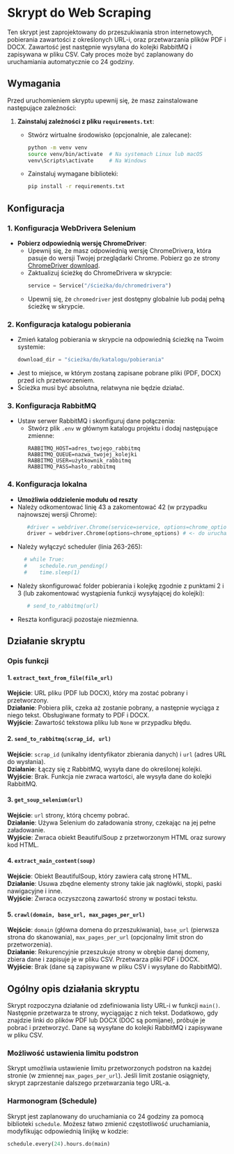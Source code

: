 # Skrypt do Web Scraping

Ten skrypt jest zaprojektowany do przeszukiwania stron internetowych, pobierania zawartości z określonych URL-i, oraz przetwarzania plików PDF i DOCX. Zawartość jest następnie wysyłana do kolejki RabbitMQ i zapisywana w pliku CSV. Cały proces może być zaplanowany do uruchamiania automatycznie co 24 godziny.

## Wymagania

Przed uruchomieniem skryptu upewnij się, że masz zainstalowane następujące zależności:

1. **Zainstaluj zależności z pliku `requirements.txt`**:
   - Stwórz wirtualne środowisko (opcjonalnie, ale zalecane):
     ```bash
     python -m venv venv
     source venv/bin/activate  # Na systemach Linux lub macOS
     venv\Scripts\activate     # Na Windows
     ```

   - Zainstaluj wymagane biblioteki:
     ```bash
     pip install -r requirements.txt
     ```

## Konfiguracja

### 1. Konfiguracja WebDrivera Selenium
   - **Pobierz odpowiednią wersję ChromeDriver**:
     - Upewnij się, że masz odpowiednią wersję ChromeDrivera, która pasuje do wersji Twojej przeglądarki Chrome. Pobierz go ze strony [ChromeDriver download](https://sites.google.com/chromium.org/driver/).
     - Zaktualizuj ścieżkę do ChromeDrivera w skrypcie:
       ```python
       service = Service("/ścieżka/do/chromedrivera")
       ```
     - Upewnij się, że `chromedriver` jest dostępny globalnie lub podaj pełną ścieżkę w skrypcie.

### 2. Konfiguracja katalogu pobierania
   - Zmień katalog pobierania w skrypcie na odpowiednią ścieżkę na Twoim systemie:
     ```python
     download_dir = "ścieżka/do/katalogu/pobierania"
     ```
   - Jest to miejsce, w którym zostaną zapisane pobrane pliki (PDF, DOCX) przed ich przetworzeniem.
   - Ścieżka musi być absolutna, relatwyna nie będzie działać.

### 3. Konfiguracja RabbitMQ
   - Ustaw serwer RabbitMQ i skonfiguruj dane połączenia:
     - Stwórz plik `.env` w głównym katalogu projektu i dodaj następujące zmienne:
       ```env
       RABBITMQ_HOST=adres_twojego_rabbitmq
       RABBITMQ_QUEUE=nazwa_twojej_kolejki
       RABBITMQ_USER=użytkownik_rabbitmq
       RABBITMQ_PASS=hasło_rabbitmq
       ```

### 4. Konfiguracja lokalna
   - **Umożliwia oddzielenie modułu od reszty**
   - Należy odkomentować linię 43 a zakomentować 42 (w przypadku najnowszej wersji Chrome):
      ```python
         #driver = webdriver.Chrome(service=service, options=chrome_options) # <- do uruchamiania w dockerze
         driver = webdriver.Chrome(options=chrome_options) # <- do uruchamiania lokalnego
      ```
   - Należy wyłączyć scheduler (linia 263-265):
       ```python
         # while True:
         #    schedule.run_pending()
         #    time.sleep(1)
      ```
   - Należy skonfigurować folder pobierania i kolejkę zgodnie z punktami 2 i 3 (lub zakomentować wystąpienia funkcji wysyłającej do kolejki):
      ```python
         # send_to_rabbitmq(url)
      ```
   - Reszta konfiguracji pozostaje niezmienna.  

## Działanie skryptu

### Opis funkcji

#### 1. `extract_text_from_file(file_url)`
   **Wejście**: URL pliku (PDF lub DOCX), który ma zostać pobrany i przetworzony.  
   **Działanie**: Pobiera plik, czeka aż zostanie pobrany, a następnie wyciąga z niego tekst. Obsługiwane formaty to PDF i DOCX.  
   **Wyjście**: Zawartość tekstowa pliku lub `None` w przypadku błędu.

#### 2. `send_to_rabbitmq(scrap_id, url)`
   **Wejście**: `scrap_id` (unikalny identyfikator zbierania danych) i `url` (adres URL do wysłania).  
   **Działanie**: Łączy się z RabbitMQ, wysyła dane do określonej kolejki.  
   **Wyjście**: Brak. Funkcja nie zwraca wartości, ale wysyła dane do kolejki RabbitMQ.

#### 3. `get_soup_selenium(url)`
   **Wejście**: `url` strony, którą chcemy pobrać.  
   **Działanie**: Używa Selenium do załadowania strony, czekając na jej pełne załadowanie.  
   **Wyjście**: Zwraca obiekt BeautifulSoup z przetworzonym HTML oraz surowy kod HTML.

#### 4. `extract_main_content(soup)`
   **Wejście**: Obiekt BeautifulSoup, który zawiera całą stronę HTML.  
   **Działanie**: Usuwa zbędne elementy strony takie jak nagłówki, stopki, paski nawigacyjne i inne.  
   **Wyjście**: Zwraca oczyszczoną zawartość strony w postaci tekstu.

#### 5. `crawl(domain, base_url, max_pages_per_url)`
   **Wejście**: `domain` (główna domena do przeszukiwania), `base_url` (pierwsza strona do skanowania), `max_pages_per_url` (opcjonalny limit stron do przetworzenia).  
   **Działanie**: Rekurencyjnie przeszukuje strony w obrębie danej domeny, zbiera dane i zapisuje je w pliku CSV. Przetwarza pliki PDF i DOCX.  
   **Wyjście**: Brak (dane są zapisywane w pliku CSV i wysyłane do RabbitMQ).

## Ogólny opis działania skryptu

Skrypt rozpoczyna działanie od zdefiniowania listy URL-i w funkcji `main()`. Następnie przetwarza te strony, wyciągając z nich tekst. Dodatkowo, gdy znajdzie linki do plików PDF lub DOCX (DOC są pomijane), próbuje je pobrać i przetworzyć. Dane są wysyłane do kolejki RabbitMQ i zapisywane w pliku CSV.

### Możliwość ustawienia limitu podstron
Skrypt umożliwia ustawienie limitu przetworzonych podstron na każdej stronie (w zmiennej `max_pages_per_url`). Jeśli limit zostanie osiągnięty, skrypt zaprzestanie dalszego przetwarzania tego URL-a.

### Harmonogram (Schedule)
Skrypt jest zaplanowany do uruchamiania co 24 godziny za pomocą biblioteki `schedule`. Możesz łatwo zmienić częstotliwość uruchamiania, modyfikując odpowiednią linijkę w kodzie:
```python
schedule.every(24).hours.do(main)
```
